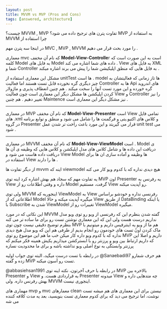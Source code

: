 ```yaml
---
layout: post
title: MVVM vs MVP (Pros and Cons)
tags: [answered, architecture]
---
```



چیست؟  MVVM , MVP  تفاوت پترن های
 ترجیح داده می شود؟ MVP به استفاده از  MVVM  چرا استفاده از 
<!-- comment #653516236 -->

در اینجا سه پترن مهم MVC , MVP , MVVM 
را مورد بحث قرار می دهیم .

معماری mvc  که نام آن مخفف **Model-View-Controlle**r  است به این صورت است که کلمه Model  به فایل های Model  داده های شما اشاره می کند . View ‌به فایل های XML  شما و Controller  به فایل هایی که منطق اپلیکیشن شما را پیش می برند اشاره میکند .

مشکل این معماری استفاده از unitTest  ها است . model  ها تاز زمانی که فعالیتشان به چیز دیگری گره نخورده قابل تست هستند اما فعالیت Controller  ها به Api ‌های اندروید گره خورده و این مورد تست آنها را سخت میکند . هم چنین  انعطاف پذیری و ماژولار کردن اپلیکشن ها مشکل دیگر این معماری است چون فعالیت View ‌و Controller ‌را نیز تغییر دهیم .  هم چنین Maintence نیز مشکل دیگر این معماری است .

---------------
 در معماری MVP ‌که نام آن مخفف **Model-View-Presenter** است View تمامی فایل های 
.xml ‌و کلاس های اکتیو.یتی و فرگمنت ها را شامل می شود و منطق و توابع برنامه در گروه Presenter قرار می گیریتد و این مورد باعث راخت تر شدن عمل unit test ‌می شود .

---------------------------------

در معماری MVVM که نام آن مخفف **Model-View-ViewModel**  است . Model  ی دریافت این داده ها و شامل کلاس های مدل اپلیکشن و کلاس هایی که وظیفه ی آن ها دریافت داده هاست می شود و View Model ‌ها وظیفه و آماده سازی ان ها برای استفاده در View  ها را دارند .



<!-- comment #653599089 -->
از دیگر تفاوت ها mvvm اینه که viewmodel هیچ دیدی نداره که با کدوم ویو کار می کنه
<!-- comment #655393214 -->

 یه تفاوت مهم که سجاد هم بهش اشاره کرد اینه توی MVP اون Presenter یه رفرنس به View داره و وقتی اطلاعات رو از Model گرفت، مستقیم View رو آپدیت میکنه.

ولی توی MVVM اینجوریه که ViewModel به View رفرنسی نداره و خودشو براساس اطلاعاتی که از Model میگیره آپدیت میکنه و حالا View از طریق DataBinding یا اینکه با Subscribe شدن به ViewModel تغییرات رو از ViewModel میگیره.

<!-- comment #655465126 -->
این نکاتی که در مورد
MVVM 
گفته شدن بنظرم
این که رفرنسی از ویو رو توی ویو مدل نداریم درست هست
ولی این که این معماری نوشتن تست رو برای ما ساده تر می کنه بنظرم توضیح دقیقی نیست
چون توی 
MVP
 هم ما از ویو یه اینترفیس داریم و میتونیم با ماک کردن اونُ تست های خودمون رو انجام بدیم
از طرفی هم این که ویو مدل هیج دیدی نداره که با کدوم ویو داره کار میکن خب ما هم این موضوع رو توی
MVP 
داریم و اصلا این که داریم ارتباط بین 
ویو و پرزنتر رو با ابسترکشن میذاریم یکیش همینه فکر میکنم که پرزنتر وابستگی به نوع اصلی ویو نداشته باشه و برای ما محدودیت نسازه
<!-- comment #655473622 -->


در رابطه با تست درست میگید، البته توی جواب اولیه @Sanaebadi97 هم حرف شمارو زده و گفته MVP تست رو آسون میکنه.

@abbasiehsan1991
در رابطه با حرف آخرتون، نکته اینه توی MVP بالاخره بین Presenter و View یه قراردادی هست. و Presenter میدونه View چه متدهایی داره و بهش رفرنس داره. ولی MVVM اینجوری نیست.

<!-- comment #655484220 -->
مهماری های mvp و mvc معمارهای clean نیستن
برای این معماری های هم میشه تست نوشت، اما ترجیح می دید که برای کدوم معماری تست بنویسید، بعد یه مدت کلافه کننده می شه
